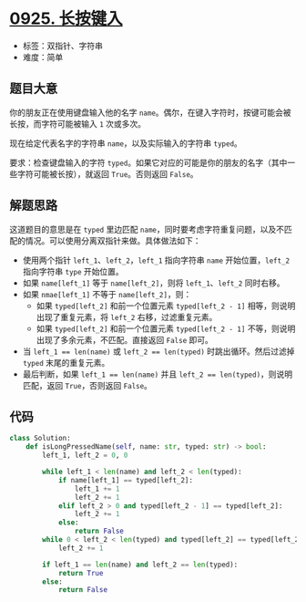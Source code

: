 # [0925. 长按键入](https://leetcode.cn/problems/long-pressed-name/)

- 标签：双指针、字符串
- 难度：简单

## 题目大意

你的朋友正在使用键盘输入他的名字 `name`。偶尔，在键入字符时，按键可能会被长按，而字符可能被输入 `1` 次或多次。

现在给定代表名字的字符串 `name`，以及实际输入的字符串 `typed`。

要求：检查键盘输入的字符 `typed`。如果它对应的可能是你的朋友的名字（其中一些字符可能被长按），就返回 `True`。否则返回 `False`。

## 解题思路

这道题目的意思是在 `typed` 里边匹配 `name`，同时要考虑字符重复问题，以及不匹配的情况。可以使用分离双指针来做。具体做法如下：

- 使用两个指针 `left_1`、`left_2`，`left_1` 指向字符串 `name` 开始位置，`left_2` 指向字符串 `type` 开始位置。
- 如果 `name[left_1]` 等于 `name[left_2]`，则将 `left_1`、`left_2` 同时右移。
- 如果 `nmae[left_1]` 不等于 `name[left_2]`，则：
  - 如果 `typed[left_2]` 和前一个位置元素 `typed[left_2 - 1]` 相等，则说明出现了重复元素，将 `left_2` 右移，过滤重复元素。
  - 如果 `typed[left_2]` 和前一个位置元素 `typed[left_2 - 1]` 不等，则说明出现了多余元素，不匹配。直接返回 `False` 即可。
- 当 `left_1 == len(name)` 或 `left_2 == len(typed)` 时跳出循环。然后过滤掉 `typed` 末尾的重复元素。
- 最后判断，如果 `left_1 == len(name)` 并且 `left_2 == len(typed)`，则说明匹配，返回 `True`，否则返回 `False`。

## 代码

```python
class Solution:
    def isLongPressedName(self, name: str, typed: str) -> bool:
        left_1, left_2 = 0, 0

        while left_1 < len(name) and left_2 < len(typed):
            if name[left_1] == typed[left_2]:
                left_1 += 1
                left_2 += 1
            elif left_2 > 0 and typed[left_2 - 1] == typed[left_2]:
                left_2 += 1
            else:
                return False
        while 0 < left_2 < len(typed) and typed[left_2] == typed[left_2 - 1]:
            left_2 += 1

        if left_1 == len(name) and left_2 == len(typed):
            return True
        else:
            return False
```

